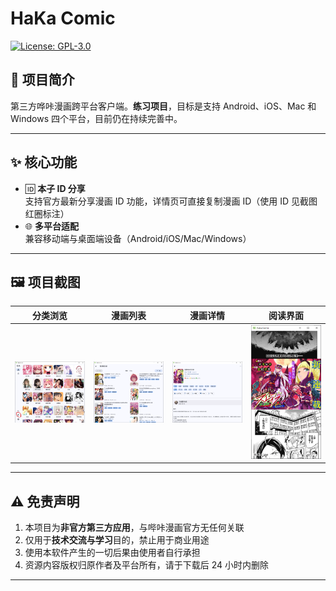 # HaKa Comic

[![License: GPL-3.0](https://img.shields.io/badge/License-GPL%203.0-blue.svg)](https://opensource.org/licenses/GPL-3.0)

## 📖 项目简介

第三方哗咔漫画跨平台客户端。**练习项目**，目标是支持 Android、iOS、Mac 和 Windows 四个平台，目前仍在持续完善中。

---

## ✨ 核心功能

- 🆔 **本子 ID 分享**  
  支持官方最新分享漫画 ID 功能，详情页可直接复制漫画 ID（使用 ID 见截图红圈标注）
- 🌐 **多平台适配**  
  兼容移动端与桌面端设备（Android/iOS/Mac/Windows）

---

## 🖼️ 项目截图

| 分类浏览                                       | 漫画列表                                           | 漫画详情                                           | 阅读界面                                       |
| ---------------------------------------------- | -------------------------------------------------- | -------------------------------------------------- | ---------------------------------------------- |
| <img src="./screenshots/分类.jpg" width="200"> | <img src="./screenshots/漫画列表.png" width="200"> | <img src="./screenshots/漫画详情.png" width="200"> | <img src="./screenshots/阅读.png" width="200"> |

---

## ⚠️ 免责声明

1. 本项目为**非官方第三方应用**，与哔咔漫画官方无任何关联
2. 仅用于**技术交流与学习**目的，禁止用于商业用途
3. 使用本软件产生的一切后果由使用者自行承担
4. 资源内容版权归原作者及平台所有，请于下载后 24 小时内删除

---
